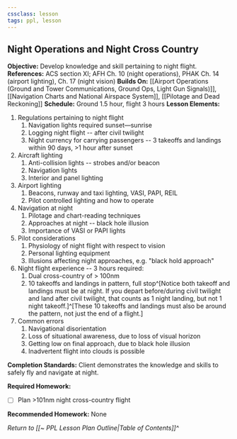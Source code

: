 ```yaml
---
cssclass: lesson
tags: ppl, lesson
---
```

## Night Operations and Night Cross Country

**Objective:** Develop knowledge and skill pertaining to night flight.
**References:** ACS section XI; AFH Ch. 10 (night operations), PHAK Ch. 14 (airport lighting), Ch. 17 (night vision)
**Builds On:** [[Airport Operations (Ground and Tower Communications, Ground Ops, Light Gun Signals)]], [[Navigation Charts and National Airspace System]], [[Pilotage and Dead Reckoning]]
**Schedule:** Ground 1.5 hour, flight 3 hours
**Lesson Elements:**
1. Regulations pertaining to night flight
	1. Navigation lights required sunset—sunrise
	2. Logging night flight -- after civil twilight
	3. Night currency for carrying passengers -- 3 takeoffs and landings within 90 days, >1 hour after sunset
2. Aircraft lighting
	1. Anti-collision lights -- strobes and/or beacon
	2. Navigation lights
	3. Interior and panel lighting
3. Airport lighting
	1. Beacons, runway and taxi lighting, VASI, PAPI, REIL
	2. Pilot controlled lighting and how to operate
4. Navigation at night
	1. Pilotage and chart-reading techniques
	2. Approaches at night -- black hole illusion
	3. Importance of VASI or PAPI lights
5. Pilot considerations
	1. Physiology of night flight with respect to vision
	2. Personal lighting equipment
	3. Illusions affecting night approaches, e.g. "black hold approach"
6. Night flight experience -- 3 hours required:
	1. Dual cross-country of > 100nm
	2. 10 takeoffs and landings in pattern, full stop^[Notice both takeoff and landings must be at night. If you depart before/during civil twilight and land after civil twilight, that counts as 1 night landing, but not 1 night takeoff.]^[These 10 takeoffs and landings must also be around the pattern, not just the end of a flight.]
7. Common errors
	1. Navigational disorientation
	2. Loss of situational awareness, due to loss of visual horizon
	3. Getting low on final approach, due to black hole illusion
	4. Inadvertent flight into clouds is possible

**Completion Standards:** Client demonstrates the knowledge and skills to safely fly and navigate at night.

**Required Homework:** 
- [ ] Plan >101nm night cross-country flight

**Recommended Homework:** None 

*Return to [[~ PPL Lesson Plan Outline|Table of Contents]]^*